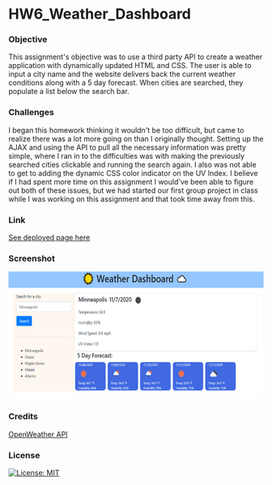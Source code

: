 # HW6_Weather_Dashboard

### **Objective**

This assignment's objective was to use a third party API to create a weather application with dynamically updated HTML and CSS. The user is able to input a city name and the website delivers back the current weather conditions along with a 5 day forecast. When cities are searched, they populate a list below the search bar.

### **Challenges**

I began this homework thinking it wouldn't be too difficult, but came to realize there was a lot more going on than I originally thought. Setting up the AJAX and using the API to pull all the necessary information was pretty simple, where I ran in to the difficulties was with making the previously searched cities clickable and running the search again. I also was not able to get to adding the dynamic CSS color indicator on the UV Index. I believe if I had spent more time on this assignment I would've been able to figure out both of these issues, but we had started our first group project in class while I was working on this assignment and that took time away from this.

### **Link**

[See deployed page here](https://peterphenow.github.io/HW6_Weather_Dashboard/)

### **Screenshot**

<img src="./assets/img/populated_data.png" alt="weather data" width="600" height="250">

### **Credits**

[OpenWeather API](https://openweathermap.org/api)

### **License**

[![License: MIT](https://img.shields.io/badge/License-MIT-yellow.svg)](https://opensource.org/licenses/MIT)
